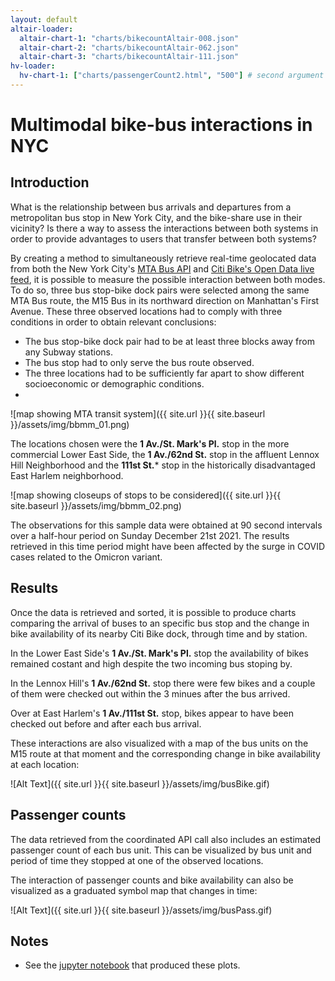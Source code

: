 ```yaml
---
layout: default
altair-loader:
  altair-chart-1: "charts/bikecountAltair-008.json"
  altair-chart-2: "charts/bikecountAltair-062.json"
  altair-chart-3: "charts/bikecountAltair-111.json"
hv-loader:
  hv-chart-1: ["charts/passengerCount2.html", "500"] # second argument is the desired height
---
```


# Multimodal bike-bus interactions in NYC

## Introduction

What is the relationship between bus arrivals and departures from a metropolitan bus stop in New York City, and the bike-share use in their vicinity? Is there a way to assess the interactions between both systems in order to provide advantages to users that transfer between both systems? 

By creating a method to simultaneously retrieve real-time geolocated data from both the New York City's [MTA Bus API](https://bt.mta.info/wiki/Developers/Index) and [Citi Bike's Open Data live feed](https://ride.citibikenyc.com/system-data), it is possible to measure the possible interaction between both modes. To do so, three bus stop-bike dock pairs were selected among the same MTA Bus route, the M15 Bus in its northward direction on Manhattan's First Avenue. These three observed locations had to comply with three conditions in order to obtain relevant conclusions:

* The bus stop-bike dock pair had to be at least three blocks away from any Subway stations.
* The bus stop had to only serve the bus route observed.
* The three locations had to be sufficiently far apart to show different socioeconomic or demographic conditions.
* 

![map showing MTA transit system]({{ site.url }}{{ site.baseurl }}/assets/img/bbmm_01.png)


The locations chosen were the **1 Av./St. Mark's Pl.** stop in the more commercial Lower East Side, the **1 Av./62nd St.** stop in the affluent Lennox Hill Neighborhood and the **111st St.*** stop in the historically disadvantaged East Harlem neighborhood.


![map showing closeups of stops to be considered]({{ site.url }}{{ site.baseurl }}/assets/img/bbmm_02.png)


The observations for this sample data were obtained at 90 second intervals over a half-hour period on Sunday December 21st 2021. The results retrieved in this time period might have been affected by the surge in COVID cases related to the Omicron variant.


## Results

Once the data is retrieved and sorted, it is possible to produce charts comparing the arrival of buses to an specific bus stop and the change in bike availability of its nearby Citi Bike dock, through time and by station.



<div id="altair-chart-1"></div>

In the Lower East Side's **1 Av./St. Mark's Pl.** stop the availability of bikes remained costant and high despite the two incoming bus stoping by.

<div id="altair-chart-2"></div>

In the Lennox Hill's **1 Av./62nd St.** stop there were few bikes and a couple of them were checked out within the 3 minues after the bus arrived.

<div id="altair-chart-3"></div>

Over at East Harlem's **1 Av./111st St.** stop, bikes appear to have been checked out before and after each bus arrival.


These interactions are also visualized with a map of the bus units on the M15 route at that moment and the corresponding change in bike availability at each location:


![Alt Text]({{ site.url }}{{ site.baseurl }}/assets/img/busBike.gif)



## Passenger counts

The data retrieved from the coordinated API call also includes an estimated passenger count of each bus unit. This can be visualized by bus unit and period of time they stopped at one of the observed locations.

<div id="hv-chart-1"></div>


The interaction of passenger counts and bike availability can also be visualized as a graduated symbol map that changes in time:


![Alt Text]({{ site.url }}{{ site.baseurl }}/assets/img/busPass.gif)


## Notes

- See the [jupyter notebook](https://github.com/golete/bike-bus-project/blob/main/550-Final_Main.ipynb) that produced these plots.
